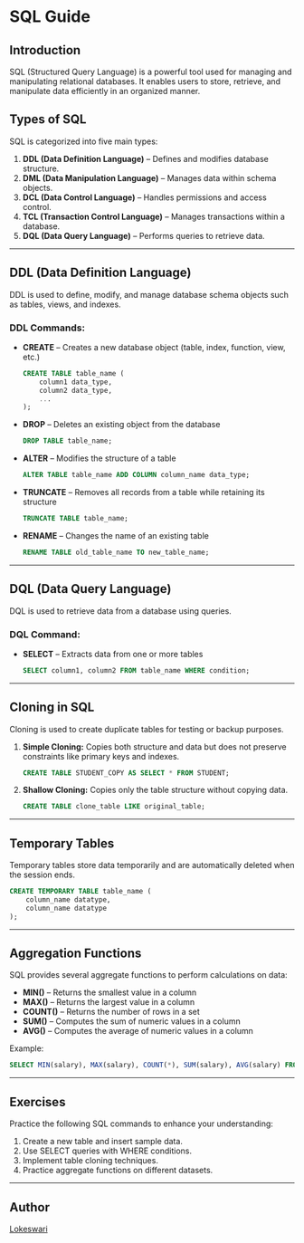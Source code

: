 # SQL Guide

## Introduction
SQL (Structured Query Language) is a powerful tool used for managing and manipulating relational databases. It enables users to store, retrieve, and manipulate data efficiently in an organized manner.

## Types of SQL
SQL is categorized into five main types:
1. **DDL (Data Definition Language)** – Defines and modifies database structure.
2. **DML (Data Manipulation Language)** – Manages data within schema objects.
3. **DCL (Data Control Language)** – Handles permissions and access control.
4. **TCL (Transaction Control Language)** – Manages transactions within a database.
5. **DQL (Data Query Language)** – Performs queries to retrieve data.

---

## DDL (Data Definition Language)
DDL is used to define, modify, and manage database schema objects such as tables, views, and indexes.

### DDL Commands:
- **CREATE** – Creates a new database object (table, index, function, view, etc.)
  ```sql
  CREATE TABLE table_name (
      column1 data_type,
      column2 data_type,
      ...
  );
  ```
- **DROP** – Deletes an existing object from the database
  ```sql
  DROP TABLE table_name;
  ```
- **ALTER** – Modifies the structure of a table
  ```sql
  ALTER TABLE table_name ADD COLUMN column_name data_type;
  ```
- **TRUNCATE** – Removes all records from a table while retaining its structure
  ```sql
  TRUNCATE TABLE table_name;
  ```
- **RENAME** – Changes the name of an existing table
  ```sql
  RENAME TABLE old_table_name TO new_table_name;
  ```

---

## DQL (Data Query Language)
DQL is used to retrieve data from a database using queries.

### DQL Command:
- **SELECT** – Extracts data from one or more tables
  ```sql
  SELECT column1, column2 FROM table_name WHERE condition;
  ```

---

## Cloning in SQL
Cloning is used to create duplicate tables for testing or backup purposes.
1. **Simple Cloning:** Copies both structure and data but does not preserve constraints like primary keys and indexes.
   ```sql
   CREATE TABLE STUDENT_COPY AS SELECT * FROM STUDENT;
   ```
2. **Shallow Cloning:** Copies only the table structure without copying data.
   ```sql
   CREATE TABLE clone_table LIKE original_table;
   ```

---

## Temporary Tables
Temporary tables store data temporarily and are automatically deleted when the session ends.
```sql
CREATE TEMPORARY TABLE table_name (
    column_name datatype,
    column_name datatype
);
```

---

## Aggregation Functions
SQL provides several aggregate functions to perform calculations on data:
- **MIN()** – Returns the smallest value in a column
- **MAX()** – Returns the largest value in a column
- **COUNT()** – Returns the number of rows in a set
- **SUM()** – Computes the sum of numeric values in a column
- **AVG()** – Computes the average of numeric values in a column

Example:
```sql
SELECT MIN(salary), MAX(salary), COUNT(*), SUM(salary), AVG(salary) FROM employees;
```

---

## Exercises
Practice the following SQL commands to enhance your understanding:
1. Create a new table and insert sample data.
2. Use SELECT queries with WHERE conditions.
3. Implement table cloning techniques.
4. Practice aggregate functions on different datasets.

---

## Author
[Lokeswari](https://github.com/LokiRameshBabu/c406firstproject)
